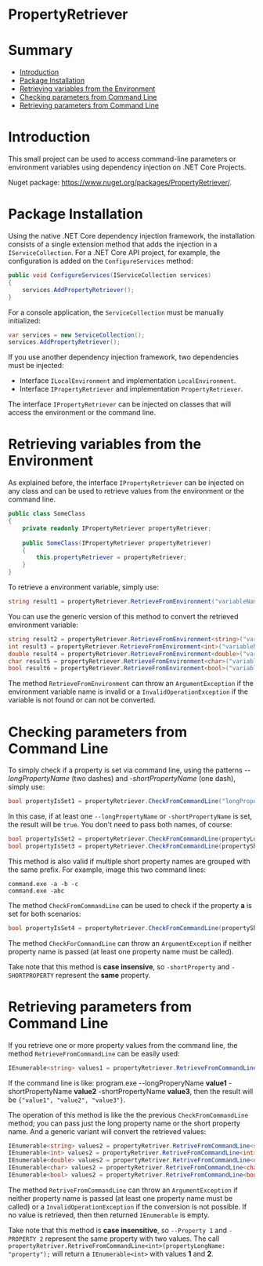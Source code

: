 PropertyRetriever
====================================

# Summary

- [Introduction](#introduction)
- [Package Installation](package-installation)
- [Retrieving variables from the Environment](#retrieving-variables-from-the-environment)
- [Checking parameters from Command Line](#checking-parameters-from-command-line)
- [Retrieving parameters from Command Line](#retrieving-parameters-from-command-line)



# Introduction

This small project can be used to access command-line parameters or environment variables using dependency injection on .NET Core Projects.

Nuget package: https://www.nuget.org/packages/PropertyRetriever/.



# Package Installation

Using the native .NET Core dependency injection framework, the installation consists of a single extension method that adds the injection in a `IServiceCollection`. For a .NET Core API project, for example, the configuration is added on the `ConfigureServices` method:

```csharp
public void ConfigureServices(IServiceCollection services)
{
	services.AddPropertyRetriever();
}
```

For a console application, the `ServiceCollection` must be manually initialized:

```csharp
var services = new ServiceCollection();
services.AddPropertyRetriever();
```

If you use another dependency injection framework, two dependencies must be injected:

- Interface `ILocalEnvironment` and implementation `LocalEnvironment`.
- Interface `IPropertyRetriever` and implementation `PropertyRetriever`.

The interface `IPropertyRetriever` can be injected on classes that will access the environment or the command line.



# Retrieving variables from the Environment

As explained before, the interface `IPropertyRetriever` can be injected on any class and can be used to retrieve values from the environment or the command line.

```csharp
public class SomeClass
{
	private readonly IPropertyRetriever propertyRetriever;
	
	public SomeClass(IPropertyRetriever propertyRetriever)
	{
		this.propertyRetriever = propertyRetriever;
	}
}
```

To retrieve a environment variable, simply use:

```csharp
string result1 = propertyRetriever.RetrieveFromEnvironment("variableName");
```

You can use the generic version of this method to convert the retrieved environment variable:

```csharp
string result2 = propertyRetriever.RetrieveFromEnvironment<string>("variableName");
int result3 = propertyRetriever.RetrieveFromEnvironment<int>("variableName");
double result4 = propertyRetriever.RetrieveFromEnvironment<double>("variableName");
char result5 = propertyRetriever.RetrieveFromEnvironment<char>("variableName");
bool result6 = propertyRetriever.RetrieveFromEnvironment<bool>("variableName");
```

The method `RetrieveFromEnvironment` can throw an `ArgumentException` if the environment variable name is invalid or a `InvalidOperationException` if the variable is not found or can not be converted.



# Checking parameters from Command Line

To simply check if a property is set via command line, using the patterns --*longPropertyName* (two dashes) and -*shortPropertyName* (one dash), simply use:

```csharp
bool propertyIsSet1 = propertyRetriever.CheckFromCommandLine("longPropertyName", "shortPropertyName");
```

In this case, if at least one `--longPropertyName` or `-shortPropertyName` is set, the result will be `true`. You don't need to pass both names, of course:

```csharp
bool propertyIsSet2 = propertyRetriever.CheckFromCommandLine(propertyLongName: "longPropertyName");
bool propertyIsSet3 = propertyRetriever.CheckFromCommandLine(propertyShortName: "shortPropertyName");
```

This method is also valid if multiple short property names are grouped with the same prefix. For example, image this two command lines:

```shell
command.exe -a -b -c
command.exe -abc
```

The method `CheckFromCommandLine` can be used to check if the property **a** is set for both scenarios:

```csharp
bool propertyIsSet4 = propertyRetriever.CheckFromCommandLine(propertyShortName: "a");
```

The method `CheckForCommandLine` can throw an `ArgumentException` if neither property name is passed (at least one property name must be called).

Take note that this method is **case insensive**, so `-shortProperty` and `-SHORTPROPERTY` represent the **same** property.



# Retrieving parameters from Command Line

If you retrieve one or more property values from the command line, the method `RetrieveFromCommandLine` can be easily used:

```csharp
IEnumerable<string> values1 = propertyRetriever.RetrieveFromCommandLine("longPropertyName", "shortPropertyName");
```

If the command line is like: program.exe --longProperyName **value1** -shortPropertyName **value2** -shortPropertyName **value3**, then the result will be `{"value1", "value2", "value3"}`.

The operation of this method is like the the previous `CheckFromCommandLine` method; you can pass just the long property name or the short property name. And a generic variant will convert the retrieved values:

```csharp
IEnumerable<string> values2 = propertyRetriver.RetriveFromCommandLine<string>(propertyLongName: "longPropertyName");
IEnumerable<int> values2 = propertyRetriver.RetriveFromCommandLine<int>(propertyLongName: "longPropertyName");
IEnumerable<double> values2 = propertyRetriver.RetriveFromCommandLine<double>(propertyLongName: "longPropertyName");
IEnumerable<char> values2 = propertyRetriver.RetriveFromCommandLine<char>(propertyShortName: "shortPropertyName");
IEnumerable<bool> values2 = propertyRetriver.RetriveFromCommandLine<bool>(propertyShortName: "shortPropertyName");
```

The method `RetriveFromCommandLine` can throw an `ArgumentException` if neither property name is passed (at least one property name must be called) or a `InvalidOperationException` if the conversion is not possible. If no value is retrieved, then then returned `IEnumerable` is empty.

Take note that this method is **case insensitive**, so `--Property 1` and `-PROPERTY 2` represent the same property with two values. The call `propertyRetriver.RetriveFromCommandLine<int>(propertyLongName: "property");` will return a `IEnumerable<int>` with values **1** and **2**.